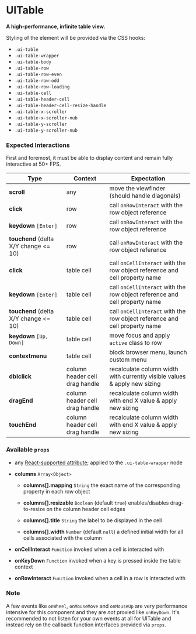 # UITable
__A high-performance, infinite table view.__

Styling of the element will be provided via the CSS hooks:

- `.ui-table`
- `.ui-table-wrapper`
- `.ui-table-body`
- `.ui-table-row`
- `.ui-table-row-even`
- `.ui-table-row-odd`
- `.ui-table-row-loading`
- `.ui-table-cell`
- `.ui-table-header-cell`
- `.ui-table-header-cell-resize-handle`
- `.ui-table-x-scroller`
- `.ui-table-x-scroller-nub`
- `.ui-table-y-scroller`
- `.ui-table-y-scroller-nub`

### Expected Interactions

First and foremost, it must be able to display content and remain fully interactive at 50+ FPS.

Type | Context | Expectation
---- | ------- | -----------
__scroll__ | any | move the viewfinder (should handle diagonals)
__click__ | row | call `onRowInteract` with the row object reference
__keydown__ `[Enter]` | row | call `onRowInteract` with the row object reference
__touchend__ (delta X/Y change <= 10) | row | call `onRowInteract` with the row object reference
__click__ | table cell | call `onCellInteract` with the row object reference and cell property name
__keydown__ `[Enter]` | table cell | call `onCellInteract` with the row object reference and cell property name
__touchend__ (delta X/Y change <= 10) | table cell | call `onCellInteract` with the row object reference and cell property name
__keydown__ `[Up, Down]` | table cell | move focus and apply `active` class to row
__contextmenu__ | table cell | block browser menu, launch custom menu
__dblclick__ | column header cell drag handle | recalculate column width with currently visible values & apply new sizing
__dragEnd__ | column header cell drag handle | recalculate column width with end X value & apply new sizing
__touchEnd__ | column header cell drag handle | recalculate column width with end X value & apply new sizing

### Available `props`
- any [React-supported attribute](https://facebook.github.io/react/docs/tags-and-attributes.html#html-attributes); applied to the `.ui-table-wrapper` node

- __columns__ `Array<Object>`
    - __columns[].mapping__ `String`
      the exact name of the corresponding property in each row object

    - __columns[].resizable__ `Boolean`
      (default `true`) enables/disables drag-to-resize on the column header cell edges

    - __columns[].title__ `String`
      the label to be displayed in the cell

    - __columns[].width__ `Number`
      (default `null`) a defined initial width for all cells associated with the column

- __onCellInteract__ `Function`
  invoked when a cell is interacted with

- __onKeyDown__ `Function`
  invoked when a key is pressed inside the table context

- __onRowInteract__ `Function`
  invoked when a cell in a row is interacted with


### Note

A few events like `onWheel`, `onMouseMove` and `onMouseUp` are very performance intensive for this component and they are _not_ proxied like `onKeyDown`. It's recommended to not listen for your own events at all for UITable and instead rely on the callback function interfaces provided via `props`.
